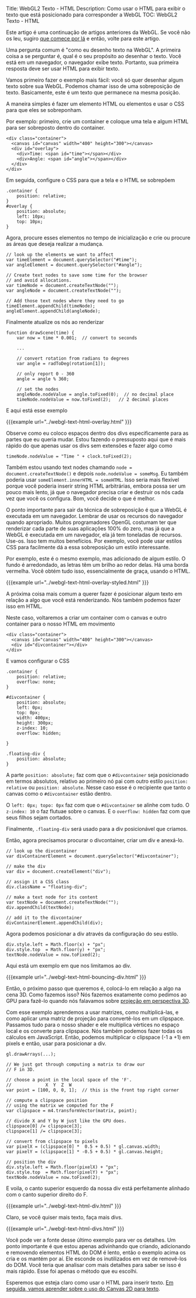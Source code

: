 Title: WebGL2 Texto - HTML
Description: Como usar o HTML para exibir o texto que está posicionado para corresponder a WebGL
TOC: WebGL2 Texto - HTML


Este artigo é uma continuação de artigos anteriores da WebGL.
Se você não os leu, sugiro [que comece por lá](webgl-3d-perspective.html)
e então, volte para este artigo.

Uma pergunta comum é "como eu desenho texto na WebGL". A primeira coisa a se perguntar é,
qual é o seu propósito ao desenhar o texto. Você está em um navegador, o navegador
exibe texto. Portanto, sua primeira resposta deve ser usar HTML para exibir texto.

Vamos primeiro fazer o exemplo mais fácil: você só quer desenhar algum texto sobre
sua WebGL. Podemos chamar isso de uma sobreposição de texto. Basicamente, este é um texto que permanece
na mesma posição.

A maneira simples é fazer um elemento HTML ou elementos e usar o CSS para que eles se sobreponham.

Por exemplo: primeiro, crie um container e coloque uma tela e algum HTML para ser
sobreposto dentro do container.

    <div class="container">
      <canvas id="canvas" width="400" height="300"></canvas>
      <div id="overlay">
        <div>Time: <span id="time"></span></div>
        <div>Angle: <span id="angle"></span></div>
      </div>
    </div>

Em seguida, configure o CSS para que a tela e o HTML se sobrepõem

    .container {
        position: relative;
    }
    #overlay {
        position: absolute;
        left: 10px;
        top: 10px;
    }

Agora, procure esses elementos no tempo de inicialização e crie ou procure as áreas que deseja
realizar a mudança.

    // look up the elements we want to affect
    var timeElement = document.querySelector("#time");
    var angleElement = document.querySelector("#angle");

    // Create text nodes to save some time for the browser
    // and avoid allocations.
    var timeNode = document.createTextNode("");
    var angleNode = document.createTextNode("");

    // Add those text nodes where they need to go
    timeElement.appendChild(timeNode);
    angleElement.appendChild(angleNode);

Finalmente atualize os nós ao renderizar

    function drawScene(time) {
        var now = time * 0.001;  // convert to seconds

        ...

        // convert rotation from radians to degrees
        var angle = radToDeg(rotation[1]);

        // only report 0 - 360
        angle = angle % 360;

        // set the nodes
        angleNode.nodeValue = angle.toFixed(0);  // no decimal place
        timeNode.nodeValue = now.toFixed(2);   // 2 decimal places

E aqui está esse exemplo

{{{example url="../webgl-text-html-overlay.html" }}}

Observe como eu coloco espaços dentro dos divs especificamente para as partes que eu queria mudar. Estou fazendo o
pressuposto aqui que é mais rápido do que apenas usar os divs sem extensões e fazer algo como

    timeNode.nodeValue = "Time " + clock.toFixed(2);

Também estou usando text nodes chamando `node = document.createTextNode()` e depois `node.nodeValue = someMsg`.
Eu também poderia usar `someElement.innerHTML = someHTML`. Isso seria mais flexível porque você poderia
inserir string HTML arbitrárias, embora possa ser um pouco mais lento, já que o navegador precisa criar
e destruir os nós cada vez que você os configura. Bom, você decide o que é melhor.

O ponto importante para sair da técnica de sobreposição é que a WebGL é executada em um navegador. Lembrar de
usar os recursos do navegador quando apropriado. Muitos programadores OpenGL costumam ter que renderizar
cada parte de suas aplicações 100% do zero, mas já que a WebGL é executada em um navegador, ela já
tem toneladas de recursos. Use-os. Isso tem muitos benefícios. Por exemplo, você pode usar estilos CSS para
facilmente dá a essa sobreposição um estilo interessante.

Por exemplo, este é o mesmo exemplo, mas adicionado de algum estilo. O fundo é arredondado, as letras têm
um brilho ao redor delas. Há uma borda vermelha. Você obtém tudo isso, essencialmente de graça, usando o HTML.

{{{example url="../webgl-text-html-overlay-styled.html" }}}

A próxima coisa mais comum a querer fazer é posicionar algum texto em relação a algo que você está renderizando.
Nós também podemos fazer isso em HTML.

Neste caso, voltaremos a criar um container com o canvas e outro container para o nosso HTML em movimento

    <div class="container">
      <canvas id="canvas" width="400" height="300"></canvas>
      <div id="divcontainer"></div>
    </div>

E vamos configurar o CSS

    .container {
        position: relative;
        overflow: none;
    }

    #divcontainer {
        position: absolute;
        left: 0px;
        top: 0px;
        width: 400px;
        height: 300px;
        z-index: 10;
        overflow: hidden;

    }

    .floating-div {
        position: absolute;
    }

A parte `position: absolute;` faz com que o `#divcontainer` seja posicionado em termos absolutos, relativo
ao primeiro nó pai com outro estilo `position: relative` ou `position: absolute`. Nesse caso
esse é o recipiente que tanto o canvas como o `#divcontainer` estão dentro.

O `left: 0px; topo: 0px` faz com que o `#divcontainer` se alinhe com tudo. O `z-index: 10` o faz
flutuae sobre o canvas. E o `overflow: hidden` faz com que seus filhos sejam cortados.

Finalmente, `.floating-div` será usado para a div posicionável que criamos.

Então, agora precisamos procurar o divcontainer, criar um div e anexá-lo.

    // look up the divcontainer
    var divContainerElement = document.querySelector("#divcontainer");

    // make the div
    var div = document.createElement("div");

    // assign it a CSS class
    div.className = "floating-div";

    // make a text node for its content
    var textNode = document.createTextNode("");
    div.appendChild(textNode);

    // add it to the divcontainer
    divContainerElement.appendChild(div);


Agora podemos posicionar a div através da configuração do seu estilo.

    div.style.left = Math.floor(x) + "px";
    div.style.top  = Math.floor(y) + "px";
    textNode.nodeValue = now.toFixed(2);

Aqui está um exemplo em que nos limitamos ao div.

{{{example url="../webgl-text-html-bouncing-div.html" }}}

Então, o próximo passo que queremos é, colocá-lo em relação a algo na cena 3D.
Como fazemos isso? Nós fazemos exatamente como pedimos ao GPU para fazê-lo quando nós falavamos sobre
[projeção em perspectiva 3D](webgl-3d-perspective.html).

Com esse exemplo aprendemos a usar matrizes, como multiplicá-las,
e como aplicar uma matriz de projeção para convertê-los em um clipspace. Passamos tudo
para o nosso shader e ele multiplica vértices no espaço local e os converte
para clipspace. Nós também podemos fazer todas os cálculos em JavaScript.
Então, podemos multiplicar o clipspace (-1 a +1) em pixels e então, usar
para posicionar a div.

    gl.drawArrays(...);

    // We just got through computing a matrix to draw our
    // F in 3D.

    // choose a point in the local space of the 'F'.
    //             X  Y  Z  W
    var point = [100, 0, 0, 1];  // this is the front top right corner

    // compute a clipspace position
    // using the matrix we computed for the F
    var clipspace = m4.transformVector(matrix, point);

    // divide X and Y by W just like the GPU does.
    clipspace[0] /= clipspace[3];
    clipspace[1] /= clipspace[3];

    // convert from clipspace to pixels
    var pixelX = (clipspace[0] *  0.5 + 0.5) * gl.canvas.width;
    var pixelY = (clipspace[1] * -0.5 + 0.5) * gl.canvas.height;

    // position the div
    div.style.left = Math.floor(pixelX) + "px";
    div.style.top  = Math.floor(pixelY) + "px";
    textNode.nodeValue = now.toFixed(2);

E voila, o canto superior esquerdo da nossa div está perfeitamente alinhado
com o canto superior direito do F.

{{{example url="../webgl-text-html-div.html" }}}

Claro, se você quiser mais texto, faça mais divs.

{{{example url="../webgl-text-html-divs.html" }}}

Você pode ver a fonte desse último exemplo para ver os
detalhes. Um ponto importante é que estou apenas adivinhando que
criando, adicionando e removendo elementos HTML do DOM
é lento, então o exemplo acima os cria e os mantém
por aí. Ele esconde os inutilizados em vez de removê-los
do DOM. Você teria que analisar com mais detalhes para saber se isso é mais rápido.
Esse foi apenas o método que eu escolhi.

Esperemos que esteja claro como usar o HTML para inserir texto. [Em seguida, vamos
aprender sobre o uso do Canvas 2D para texto](webgl-text-canvas2d.html).



